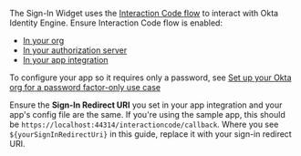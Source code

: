 The Sign-In Widget uses the [Interaction Code flow](/docs/concepts/interaction-code/) to interact with Okta Identity Engine. Ensure Interaction Code flow is enabled:

* [In your org](/docs/guides/implement-grant-type/interactioncode/main/#enable-interaction-code-grant-for-your-org)
* [In your authorization server](/docs/guides/oie-embedded-common-org-setup/aspnet/main/#update-the-default-custom-authorization-server)
* [In your app integration](/docs/guides/oie-embedded-common-org-setup/aspnet/main/#create-an-application)

To configure your app so it requires only a password, see [Set up your Okta org for a password factor-only use case](/docs/guides/oie-embedded-common-org-setup/aspnet/main/#set-up-your-okta-org-for-a-password-factor-only-use-case)

Ensure the **Sign-In Redirect URI** you set in your app integration and your app's config file are the same. If you're using the sample app, this should be `https://localhost:44314/interactioncode/callback`. Where you see `${yourSignInRedirectUri}` in this guide, replace it with your sign-in redirect URI.
